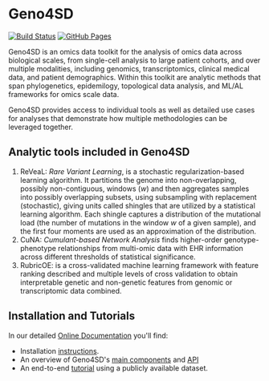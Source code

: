 # Geno4SD


[![Build Status](https://travis.ibm.com/ComputationalGenomics/Geno4SD.svg?token=8XHVVZSCStEbEBxrmvno&branch=main)](https://travis.ibm.com/ComputationalGenomics/Geno4SD)
[![GitHub Pages](https://img.shields.io/badge/docs-sphinx-blue)](https://computationalgenomics.github.io/Geno4SD/)


Geno4SD is an omics data toolkit for the analysis of omics data across biological scales, from single-cell analysis to large patient cohorts, and over multiple modalities, including genomics, transcriptomics, clinical medical data, and patient demographics. Within this toolkit are analytic methods that span phylogenetics, epidemilogy, topological data analysis, and ML/AL frameworks for omics scale data.

Geno4SD provides access to individual tools as well as detailed use cases for analyses that demonstrate how multiple methodologies can be leveraged together.


## Analytic tools included in Geno4SD

1. ReVeaL: _Rare Variant Learning_, is a stochastic regularization-based learning algorithm. It partitions the genome into non-overlapping, possibly non-contiguous, windows (_w_) and then aggregates samples into possibly overlapping subsets, using subsampling with replacement (stochastic), giving units called shingles that are utilized by a statistical learning algorithm. Each shingle captures a distribution of the mutational load (the number of mutations in the window _w_ of a given sample), and the first four moments are used as an approximation of the distribution.
2. CuNA:  _Cumulant-based Network Analysis_ finds higher-order genotype-phenotype relationships from multi-omic data with EHR information across different thresholds of statistical significance.
3. RubricOE: is a cross-validated  machine learning framework with feature ranking described and multiple levels of cross validation to obtain interpretable genetic and non-genetic features from genomic or transcriptomic data combined.


## Installation and Tutorials
In our detailed [Online Documentation](https://computationalgenomics.github.io/Geno4SD/) you'll find:
* Installation [instructions]().  
* An overview of Geno4SD's [main components]() and [API]()
* An end-to-end [tutorial]() using a publicly available dataset.

